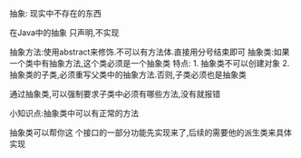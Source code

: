 抽象:
    现实中不存在的东西


在Java中的抽象
只声明,不实现

抽象方法:使用abstract来修饰.不可以有方法体.直接用分号结束即可
抽象类:如果一个类中有抽象方法,这个类必须是一个抽象类
特点:
    1. 抽象类不可以创建对象
    2. 抽象类的子类,必须重写父类中的抽象方法.否则,子类必须也是抽象类

通过抽象类,可以强制要求子类中必须有哪些方法,没有就报错

小知识点:抽象类中可以有正常的方法

抽象类可以帮你这 个接口的一部分功能先实现来了,后续的需要他的派生类来具体实现